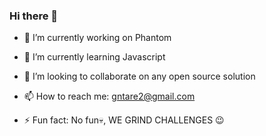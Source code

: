 ### Hi there 🙇

- 🔭 I’m currently working on Phantom

- 🌱 I’m currently learning Javascript

- 👯 I’m looking to collaborate on any open source solution 

- 📫 How to reach me: gntare2@gmail.com

- ⚡ Fun fact: No fun💀, WE GRIND CHALLENGES 😉
